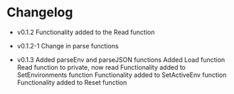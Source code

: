 # Changelog

- v0.1.2
  Functionality added to the Read function

- v0.1.2-1
  Change in parse functions

- v0.1.3
  Added parseEnv and parseJSON functions
  Added Load function
  Read function to private, now read
  Functionality added to SetEnvironments function
  Functionality added to SetActiveEnv function
  Functionality added to Reset function
